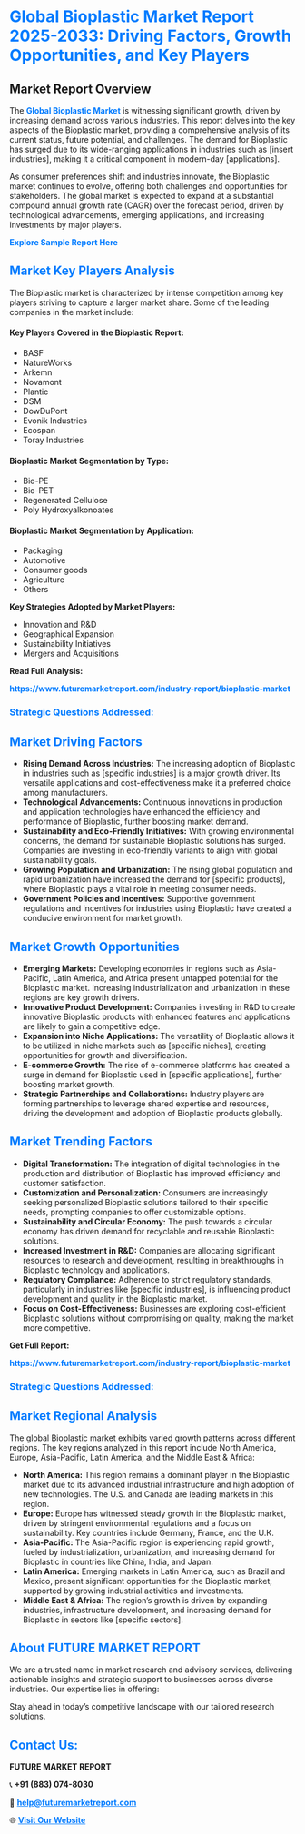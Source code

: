 <h1 style="color: #007BFF;">Global Bioplastic Market Report 2025-2033: Driving Factors, Growth Opportunities, and Key Players</h1>

<section id="overview">
<h2>Market Report Overview</h2>
<p>The <a href="https://www.futuremarketreport.com/industry-report/bioplastic-market" style="color: #007BFF; text-decoration: none;"><strong>Global Bioplastic Market</strong></a> is witnessing significant growth, driven by increasing demand across various industries. This report delves into the key aspects of the Bioplastic market, providing a comprehensive analysis of its current status, future potential, and challenges. The demand for Bioplastic has surged due to its wide-ranging applications in industries such as [insert industries], making it a critical component in modern-day [applications].</p>
<p>As consumer preferences shift and industries innovate, the Bioplastic market continues to evolve, offering both challenges and opportunities for stakeholders. The global market is expected to expand at a substantial compound annual growth rate (CAGR) over the forecast period, driven by technological advancements, emerging applications, and increasing investments by major players.</p>
</section>

<section id="overview">
<p><a href="https://www.futuremarketreport.com/request-sample/reportId=50739" style="color: #007BFF; text-decoration: none;"><strong>Explore Sample Report Here</strong></a></p>
</section>

<section id="key-players">
<h2 style="color: #007BFF;">Market Key Players Analysis</h2>
<p>The Bioplastic market is characterized by intense competition among key players striving to capture a larger market share. Some of the leading companies in the market include:</p>
<h4>Key Players Covered in the Bioplastic Report:</h4>
<ul><li>BASF</li><li>NatureWorks</li><li>Arkemn</li><li>Novamont</li><li>Plantic</li><li>DSM</li><li>DowDuPont</li><li>Evonik Industries</li><li>Ecospan</li><li>Toray Industries</li></ul>
<h4>Bioplastic Market Segmentation by Type:</h4>
<ul><li>Bio-PE</li><li>Bio-PET</li><li>Regenerated Cellulose</li><li>Poly Hydroxyalkonoates</li></ul>

<h4>Bioplastic Market Segmentation by Application:</h4>
<ul><li>Packaging</li><li>Automotive</li><li>Consumer goods</li><li>Agriculture</li><li>Others</li></ul>
<p><strong>Key Strategies Adopted by Market Players:</strong></p>
<ul>
<li>Innovation and R&D</li>
<li>Geographical Expansion</li>
<li>Sustainability Initiatives</li>
<li>Mergers and Acquisitions</li>
</ul>
</section>

<section>
<p><strong>Read Full Analysis: </strong></p><a href="https://www.futuremarketreport.com/industry-report/bioplastic-market" style="color: #007BFF; text-decoration: none;"><strong>https://www.futuremarketreport.com/industry-report/bioplastic-market</strong></a>
<h3 style="color: #007BFF;">Strategic Questions Addressed:</h3>
</section>

<section id="driving-factors">
<h2 style="color: #007BFF;">Market Driving Factors</h2>
<ul>
<li><strong>Rising Demand Across Industries:</strong> The increasing adoption of Bioplastic in industries such as [specific industries] is a major growth driver. Its versatile applications and cost-effectiveness make it a preferred choice among manufacturers.</li>
<li><strong>Technological Advancements:</strong> Continuous innovations in production and application technologies have enhanced the efficiency and performance of Bioplastic, further boosting market demand.</li>
<li><strong>Sustainability and Eco-Friendly Initiatives:</strong> With growing environmental concerns, the demand for sustainable Bioplastic solutions has surged. Companies are investing in eco-friendly variants to align with global sustainability goals.</li>
<li><strong>Growing Population and Urbanization:</strong> The rising global population and rapid urbanization have increased the demand for [specific products], where Bioplastic plays a vital role in meeting consumer needs.</li>
<li><strong>Government Policies and Incentives:</strong> Supportive government regulations and incentives for industries using Bioplastic have created a conducive environment for market growth.</li>
</ul>
</section>

<section id="growth-opportunities">
<h2 style="color: #007BFF;">Market Growth Opportunities</h2>
<ul>
<li><strong>Emerging Markets:</strong> Developing economies in regions such as Asia-Pacific, Latin America, and Africa present untapped potential for the Bioplastic market. Increasing industrialization and urbanization in these regions are key growth drivers.</li>
<li><strong>Innovative Product Development:</strong> Companies investing in R&D to create innovative Bioplastic products with enhanced features and applications are likely to gain a competitive edge.</li>
<li><strong>Expansion into Niche Applications:</strong> The versatility of Bioplastic allows it to be utilized in niche markets such as [specific niches], creating opportunities for growth and diversification.</li>
<li><strong>E-commerce Growth:</strong> The rise of e-commerce platforms has created a surge in demand for Bioplastic used in [specific applications], further boosting market growth.</li>
<li><strong>Strategic Partnerships and Collaborations:</strong> Industry players are forming partnerships to leverage shared expertise and resources, driving the development and adoption of Bioplastic products globally.</li>
</ul>
</section>

<section id="trending-factors">
<h2 style="color: #007BFF;">Market Trending Factors</h2>
<ul>
<li><strong>Digital Transformation:</strong> The integration of digital technologies in the production and distribution of Bioplastic has improved efficiency and customer satisfaction.</li>
<li><strong>Customization and Personalization:</strong> Consumers are increasingly seeking personalized Bioplastic solutions tailored to their specific needs, prompting companies to offer customizable options.</li>
<li><strong>Sustainability and Circular Economy:</strong> The push towards a circular economy has driven demand for recyclable and reusable Bioplastic solutions.</li>
<li><strong>Increased Investment in R&D:</strong> Companies are allocating significant resources to research and development, resulting in breakthroughs in Bioplastic technology and applications.</li>
<li><strong>Regulatory Compliance:</strong> Adherence to strict regulatory standards, particularly in industries like [specific industries], is influencing product development and quality in the Bioplastic market.</li>
<li><strong>Focus on Cost-Effectiveness:</strong> Businesses are exploring cost-efficient Bioplastic solutions without compromising on quality, making the market more competitive.</li>
</ul>
</section>

<section>
<p><strong>Get Full Report: </strong></p><a href="https://www.futuremarketreport.com/industry-report/bioplastic-market" style="color: #007BFF; text-decoration: none;"><strong>https://www.futuremarketreport.com/industry-report/bioplastic-market</strong></a>
<h3 style="color: #007BFF;">Strategic Questions Addressed:</h3>
</section>


<section id="regional-analysis">
<h2 style="color: #007BFF;">Market Regional Analysis</h2>
<p>The global Bioplastic market exhibits varied growth patterns across different regions. The key regions analyzed in this report include North America, Europe, Asia-Pacific, Latin America, and the Middle East & Africa:</p>
<ul>
<li><strong>North America:</strong> This region remains a dominant player in the Bioplastic market due to its advanced industrial infrastructure and high adoption of new technologies. The U.S. and Canada are leading markets in this region.</li>
<li><strong>Europe:</strong> Europe has witnessed steady growth in the Bioplastic market, driven by stringent environmental regulations and a focus on sustainability. Key countries include Germany, France, and the U.K.</li>
<li><strong>Asia-Pacific:</strong> The Asia-Pacific region is experiencing rapid growth, fueled by industrialization, urbanization, and increasing demand for Bioplastic in countries like China, India, and Japan.</li>
<li><strong>Latin America:</strong> Emerging markets in Latin America, such as Brazil and Mexico, present significant opportunities for the Bioplastic market, supported by growing industrial activities and investments.</li>
<li><strong>Middle East & Africa:</strong> The region’s growth is driven by expanding industries, infrastructure development, and increasing demand for Bioplastic in sectors like [specific sectors].</li>
</ul>
</section>

<footer>
<h2 style="color: #007BFF;">About FUTURE MARKET REPORT</h2>
<p>We are a trusted name in market research and advisory services, delivering actionable insights and strategic support to businesses across diverse industries. Our expertise lies in offering:</p>

<p>Stay ahead in today’s competitive landscape with our tailored research solutions.</p>

<h2 style="color: #007BFF;">Contact Us:</h2>
<p><strong>FUTURE MARKET REPORT</strong></p>
<p>📞 <strong>+91 (883) 074-8030</strong></p>
<p>📧 <strong><a href="mailto:help@futuremarketreport.com" style="color: #007BFF;">help@futuremarketreport.com</a></strong></p>
<p>🌐 <strong><a href="https://www.futuremarketreport.com/" style="color: #007BFF;">Visit Our Website</a></strong></p>
</footer>